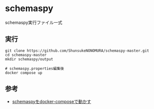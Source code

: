 # schemaspy
schemaspy実行ファイル一式

## 実行
```
git clone https://github.com/ShunsukeNONOMURA/schemaspy-master.git
cd schemaspy-master
mkdir schemaspy/output

# schemaspy.properties編集後
docker compose up
```

## 参考
- [schemaspyをdocker-composeで動かす](https://takahashik.hatenablog.com/entry/2018/10/09/075957)
